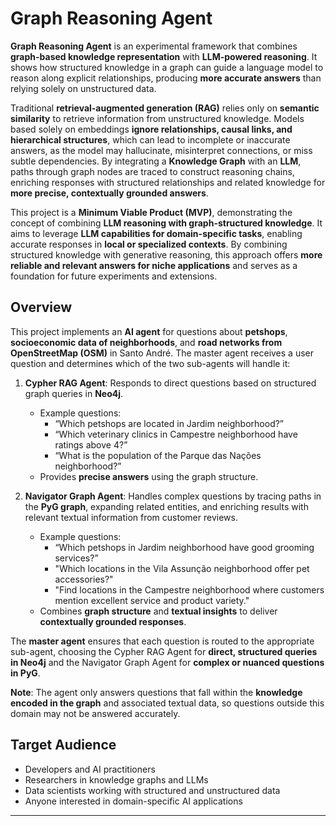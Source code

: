 # Graph Reasoning Agent

**Graph Reasoning Agent** is an experimental framework that combines **graph-based knowledge representation** with **LLM-powered reasoning**. It shows how structured knowledge in a graph can guide a language model to reason along explicit relationships, producing **more accurate answers** than relying solely on unstructured data.

Traditional **retrieval-augmented generation (RAG)** relies only on **semantic similarity** to retrieve information from unstructured knowledge. Models based solely on embeddings **ignore relationships, causal links, and hierarchical structures**, which can lead to incomplete or inaccurate answers, as the model may hallucinate, misinterpret connections, or miss subtle dependencies. By integrating a **Knowledge Graph** with an **LLM**, paths through graph nodes are traced to construct reasoning chains, enriching responses with structured relationships and related knowledge for **more precise, contextually grounded answers**.

This project is a **Minimum Viable Product (MVP)**, demonstrating the concept of combining **LLM reasoning with graph-structured knowledge**. It aims to leverage **LLM capabilities for domain-specific tasks**, enabling accurate responses in **local or specialized contexts**. By combining structured knowledge with generative reasoning, this approach offers **more reliable and relevant answers for niche applications** and serves as a foundation for future experiments and extensions.

## Overview  

This project implements an **AI agent** for questions about **petshops**, **socioeconomic data of neighborhoods**, and **road networks from OpenStreetMap (OSM)** in Santo André. The master agent receives a user question and determines which of the two sub-agents will handle it:

1. **Cypher RAG Agent**: Responds to direct questions based on structured graph queries in **Neo4j**.  
   - Example questions:  
     - “Which petshops are located in Jardim neighborhood?”  
     - “Which veterinary clinics in Campestre neighborhood have ratings above 4?”  
     - “What is the population of the Parque das Nações neighborhood?”
   - Provides **precise answers** using the graph structure.  

2. **Navigator Graph Agent**: Handles complex questions by tracing paths in the **PyG graph**, expanding related entities, and enriching results with relevant textual information from customer reviews.  
   - Example questions:  
     - “Which petshops in Jardim neighborhood have good grooming services?”  
     - "Which locations in the Vila Assunção neighborhood offer pet accessories?"
     - "Find locations in the Campestre neighborhood where customers mention excellent service and product variety."  
   - Combines **graph structure** and **textual insights** to deliver **contextually grounded responses**.  

The **master agent** ensures that each question is routed to the appropriate sub-agent, choosing the Cypher RAG Agent for **direct, structured queries in Neo4j** and the Navigator Graph Agent for **complex or nuanced questions in PyG**.  

**Note**: The agent only answers questions that fall within the **knowledge encoded in the graph** and associated textual data, so questions outside this domain may not be answered accurately.

## Target Audience

- Developers and AI practitioners
- Researchers in knowledge graphs and LLMs
- Data scientists working with structured and unstructured data
- Anyone interested in domain-specific AI applications

---
